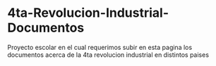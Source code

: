 # 4ta-Revolucion-Industrial-Documentos
Proyecto escolar en el cual requerimos subir en esta pagina los documentos acerca de la 4ta revolucion industrial en distintos paises
